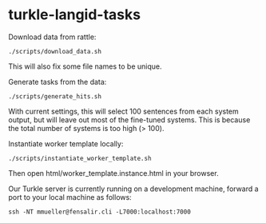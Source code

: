 # turkle-langid-tasks

Download data from rattle:

    ./scripts/download_data.sh

This will also fix some file names to be unique.

Generate tasks from the data:

    ./scripts/generate_hits.sh

With current settings, this will select 100 sentences from each system output, but will leave out most of the fine-tuned systems.
This is because the total number of systems is too high (> 100).

Instantiate worker template locally:

    ./scripts/instantiate_worker_template.sh

Then open html/worker_template.instance.html in your browser.

Our Turkle server is currently running on a development machine, forward a port to your local machine as follows:

    ssh -NT mmueller@fensalir.cli -L7000:localhost:7000